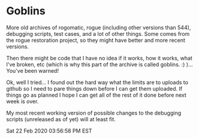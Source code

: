 # Goblins

  More old archives of rogomatic, rogue (including other versions than 544), debugging scripts, test cases, and a lot of other things.  Some comes from the rogue restoration project, so they might have better and more recent versions.

  Then there might be code that I have no idea if it works, how it works, what I've broken, etc (which is why this part of the archive is called goblins.  :)  )...  You've been warned!

  Ok, well I tried...  I found out the hard way what the limits are to uploads to github so I need to pare things down before I can get them uploaded.  If things go as planned I hope I can get all of the rest of it done before next week is over.

  My most recent working version of possible changes to the debugging scripts (unreleased as of yet) will at least fit.


Sat 22 Feb 2020 03:56:58 PM EST
